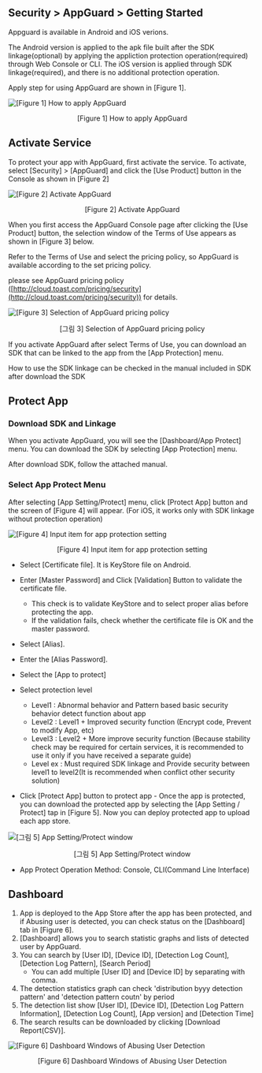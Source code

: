 ## Security > AppGuard > Getting Started

Appguard is available in Android and iOS verions.

The Android version is applied to the apk file built after the SDK linkage(optional) by applying the appliction protection operation(required) through Web Console or CLI.
The iOS version is applied through SDK linkage(required), and there is no additional protection operation.

Apply step for using AppGuard are shown in [Figure 1].

![[Figure 1] How to apply AppGuard](http://static.toastoven.net/prod_appguard/picture1.png)
<center>[Figure 1] How to apply AppGuard</center>

## Activate Service

To protect your app with AppGuard, first activate the service. To activate, select [Security] > [AppGuard] and click the [Use Product] button in the Console as shown in [Figure 2]

![[Figure 2] Activate AppGuard](http://static.toastoven.net/toastcloud/static/common/img/cms_img/werebeta/img_08.jpg)
<center>[Figure 2] Activate AppGuard</center>

When you first access the AppGuard Console page after clicking the [Use Product] button, the selection window of the Terms of Use appears as shown in [Figure 3] below.

Refer to the Terms of Use and select the pricing policy, so AppGuard is available according to the set pricing policy.

please see AppGuard pricing policy ([http://cloud.toast.com/pricing/security](http://cloud.toast.com/pricing/security)) for details.

![[Figure 3] Selection of  AppGuard pricing policy](http://static.toastoven.net/prod_appguard/terms.jpg)
<center>[그림 3] Selection of AppGuard pricing policy</center>

If you activate AppGuard after select Terms of Use, you can download an SDK that can be linked to the app from the [App Protection] menu.

How to use the SDK linkage can be checked in the manual included in SDK after download the SDK

## Protect App

### Download SDK and Linkage

When you activate AppGuard, you will see the [Dashboard/App Protect] menu. You can download the SDK by selecting [App Protection] menu.

After download SDK, follow the attached manual.

### Select App Protect Menu

After selecting [App Setting/Protect] menu, click [Protect App] button and the screen of [Figure 4] will appear. (For iOS, it works only with SDK linkage without protection operation)

![[Figure 4] Input item for app protection setting](http://static.toastoven.net/prod_appguard/picture4.png)
<center>[Figure 4] Input item for app protection setting</center>

* Select [Certificate file]. It is KeyStore file on Android.
* Enter [Master Password] and Click [Validation] Button to validate the certificate file.
	* This check is to validate KeyStore and to select proper alias before protecting the app.
	* If the validation fails, check whether the certificate file is OK and the master password.
* Select [Alias].
* Enter the [Alias Password].
* Select the [App to protect]
* Select protection level
	- Level1 : Abnormal behavior and Pattern based basic security behavior detect function about app
	- Level2 : Level1 + Improved security function (Encrypt code, Prevent to modify App, etc)
	- Level3 : Level2 + More improve security function (Because stability check may be required for certain services, it is recommended to use it only if you have received a separate guide)
	- Level ex : Must required SDK linkage and Provide security between level1 to level2(It is recommended when conflict other security solution)

* Click [Protect App] button to protect app
	\- Once the app is protected, you can download the protected app by selecting the [App Setting / Protect] tap in [Figure 5]. Now you can deploy protected app to upload each app store.

![[그림 5] App Setting/Protect window](http://static.toastoven.net/prod_appguard/picture5.png)
<center>[그림 5] App Setting/Protect window</center>

* App Protect Operation Method: Console, CLI(Command Line Interface)

## Dashboard

1. App is deployed to the App Store after the app has been protected, and if Abusing user is detected, you can check status on the [Dashboard] tab in [Figure 6].
2. [Dashboard] allows you to search statistic graphs and lists of detected user by AppGuard.
3. You can search by [User ID], [Device ID], [Detection Log Count], [Detection Log Pattern], [Search Period]
	* You can add multiple [User ID] and [Device ID] by separating with comma.
4. The detection statistics graph can check 'distribution byyy detection pattern' and 'detection pattern coutn' by period
5. The detection list show [User ID], [Device ID], [Detection Log Pattern Information], [Detection Log Count], [App version] and [Detection Time]
6. The search results can be downloaded by clicking [Download Report(CSV)].

![[Figure 6] Dashboard Windows of Abusing User Detection](http://static.toastoven.net/prod_appguard/dashboard.jpg)
<center>[Figure 6] Dashboard Windows of Abusing User Detection</center>
